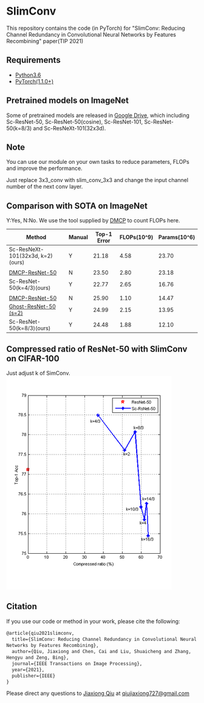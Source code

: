 # SlimConv
This repository contains the code (in PyTorch) for "SlimConv: Reducing Channel Redundancy in Convolutional Neural Networks by Features Recombining" paper(TIP 2021)

## Requirements
- [Python3.6](https://www.python.org/downloads/)
- [PyTorch(1.1.0+)](http://pytorch.org)

## Pretrained models on ImageNet
Some of pretrained models are released in [Google Drive](https://drive.google.com/drive/folders/1Dalp1v18FtjcZVXsBpyr3gZ2CT8_Ba62?usp=sharing), which including Sc-ResNet-50, Sc-ResNet-50(cosine), Sc-ResNet-101, Sc-ResNet-50(k=8/3) and Sc-ResNeXt-101(32x3d).

## Note
You can use our module on your own tasks to reduce parameters, FLOPs and improve the performance. 

Just replace 3x3_conv with slim_conv_3x3 and change the input channel number of the next conv layer.

## Comparison with SOTA on ImageNet
Y:Yes, N:No. We use the tool supplied by [DMCP](https://github.com/Zx55/dmcp) to count FLOPs here.

|    Method                        | Manual |    Top-1 Error    |    FLOPs(10^9)    |    Params(10^6)    |
|----------------------------------|--------|-------------------|-------------------|--------------------|
| Sc-ResNeXt-101(32x3d, k=2)(ours) |  Y     |    21.18          |    4.58           |    23.70           |
|                                  |        |                   |                   |                    |
| [DMCP-ResNet-50](http://openaccess.thecvf.com/content_CVPR_2020/papers/Guo_DMCP_Differentiable_Markov_Channel_Pruning_for_Neural_Networks_CVPR_2020_paper.pdf)                   |  N     |    23.50          |    2.80           |    23.18           |
| Sc-ResNet-50(k=4/3)(ours)        |  Y     |    22.77          |    2.65           |    16.76           |
|                                  |        |                   |                   |                    |
| [DMCP-ResNet-50](http://openaccess.thecvf.com/content_CVPR_2020/papers/Guo_DMCP_Differentiable_Markov_Channel_Pruning_for_Neural_Networks_CVPR_2020_paper.pdf)                   |  N     |    25.90          |    1.10           |    14.47           |
| [Ghost-ResNet-50 (s=2)](http://openaccess.thecvf.com/content_CVPR_2020/papers/Han_GhostNet_More_Features_From_Cheap_Operations_CVPR_2020_paper.pdf)            |  Y     |    24.99          |    2.15           |    13.95           |
| Sc-ResNet-50(k=8/3)(ours)        |  Y     |    24.48          |    1.88           |    12.10           |

## Compressed ratio of ResNet-50 with SlimConv on CIFAR-100
Just adjust k of SimConv. 
![image](https://github.com/JiaxiongQ/SlimConv/blob/master/compress.png)                                                                                                                                         
## Citation 
If you use our code or method in your work, please cite the following:
```
@article{qiu2021slimconv,
  title={SlimConv: Reducing Channel Redundancy in Convolutional Neural Networks by Features Recombining},
  author={Qiu, Jiaxiong and Chen, Cai and Liu, Shuaicheng and Zhang, Hengyu and Zeng, Bing},
  journal={IEEE Transactions on Image Processing},
  year={2021},
  publisher={IEEE}
}
```
Please direct any questions to [Jiaxiong Qiu](https://jiaxiongq.github.io/) at qiujiaxiong727@gmail.com



